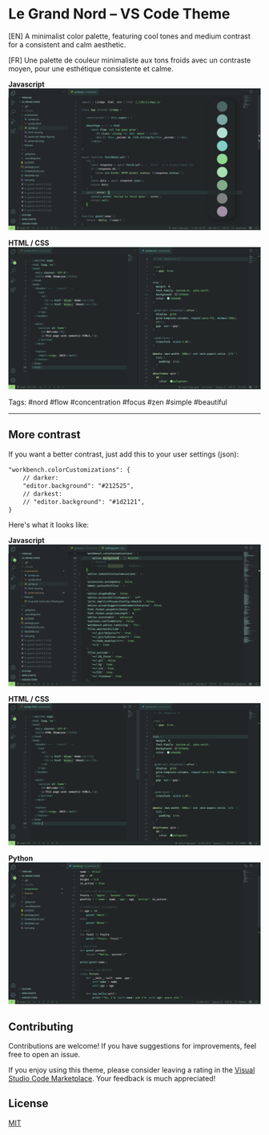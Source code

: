 # Le Grand Nord – VS Code Theme

[EN] A minimalist color palette, featuring cool tones and medium contrast for a consistent and calm aesthetic.

[FR] Une palette de couleur minimaliste aux tons froids avec un contraste moyen, pour une esthétique consistente et calme.

**Javascript**
![Le Grand Nord Theme - JAVASCRIPT](screenshots/javascript.png)

**HTML / CSS**
![Le Grand Nord Theme - HTML / CSS](screenshots/html-css.png)

Tags: #nord #flow #concentration #focus #zen #simple #beautiful

---

## More contrast

If you want a better contrast, just add this to your user settings (json):

```jsonc
"workbench.colorCustomizations": {
	// darker:
	"editor.background": "#212525",
	// darkest:
	// "editor.background": "#1d2121",
}
```

Here's what it looks like:

**Javascript**
![Le Grand Nord Theme - JAVASCRIPT (Deep BG)](screenshots/darker-bg.png)

**HTML / CSS**
![Le Grand Nord Theme - HTML / CSS](screenshots/darker-html-css.png)

**Python**
![Le Grand Nord Theme - PYTHON](screenshots/darker-python.png)


## Contributing

Contributions are welcome! If you have suggestions for improvements, feel free to open an issue.

If you enjoy using this theme, please consider leaving a rating in the [Visual Studio Code Marketplace](https://marketplace.visualstudio.com/items?itemName=ncodefun.le-grand-nord). Your feedback is much appreciated!


## License

[MIT](LICENSE)
